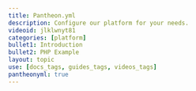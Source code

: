 ```yaml
---
title: Pantheon.yml
description: Configure our platform for your needs.
videoid: jlklwnyt81
categories: [platform]
bullet1: Introduction
bullet2: PHP Example
layout: topic
use: [docs_tags, guides_tags, videos_tags]
pantheonyml: true
---
```

